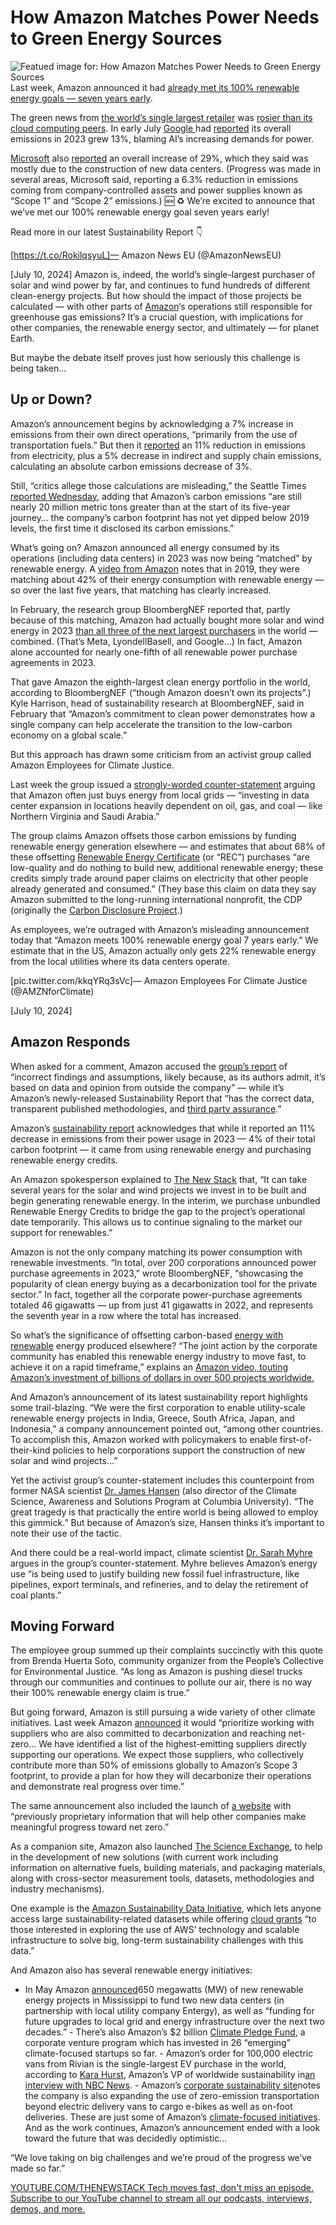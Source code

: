 # How Amazon Matches Power Needs to Green Energy Sources
![Featued image for: How Amazon Matches Power Needs to Green Energy Sources](https://cdn.thenewstack.io/media/2024/07/baffdf78-appolinary-kalashnikova-wyghtlym344-unsplash-1024x683.jpg)
Last week, Amazon announced it had [already met its 100% renewable energy goals — seven years early](https://www.aboutamazon.com/news/sustainability/amazon-renewable-energy-goal).

The green news from [the world’s single largest retailer](https://www.investopedia.com/articles/active-trading/111115/why-all-worlds-top-10-companies-are-american.asp) was [rosier than its cloud computing peers](https://thenewstack.io/how-much-energy-is-really-being-consumed-by-data-centers/). In early July [Google ](https://www.amd.com/en/products/processors/server/epyc/google-cloud.html?utm_content=inline+mention)had [reported](https://www.gstatic.com/gumdrop/sustainability/google-2024-environmental-report.pdf) its overall emissions in 2023 grew 13%, blaming AI’s increasing demands for power.

[Microsoft](https://news.microsoft.com/?utm_content=inline+mention) also [reported](https://query.prod.cms.rt.microsoft.com/cms/api/am/binary/RW1lMjE) an overall increase of 29%, which they said was mostly due to the construction of new data centers. (Progress was made in several areas, Microsoft said, reporting a 6.3% reduction in emissions coming from company-controlled assets and power supplies known as “Scope 1” and “Scope 2” emissions.)
🆕 ♻️ We’re excited to announce that we’ve met our 100% renewable energy goal seven years early!

Read more in our latest Sustainability Report 👇

[https://t.co/RokilqsyuL]— Amazon News EU (@AmazonNewsEU)

[July 10, 2024]
Amazon is, indeed, the world’s single-largest purchaser of solar and wind power by far, and continues to fund hundreds of different clean-energy projects. But how should the impact of those projects be calculated — with other parts of [Amazon](https://aws.amazon.com/?utm_content=inline+mention)‘s operations still responsible for greenhouse gas emissions? It’s a crucial question, with implications for other companies, the renewable energy sector, and ultimately — for planet Earth.

But maybe the debate itself proves just how seriously this challenge is being taken…

## Up or Down?
Amazon’s announcement begins by acknowledging a 7% increase in emissions from their own direct operations, “primarily from the use of transportation fuels.” But then it [reported](https://www.aboutamazon.com/news/sustainability/amazon-sustainability-report-2023) an 11% reduction in emissions from electricity, plus a 5% decrease in indirect and supply chain emissions, calculating an absolute carbon emissions decrease of 3%.

Still, “critics allege those calculations are misleading,” the Seattle Times [reported Wednesday](https://www.seattletimes.com/business/amazon/5-years-into-amazons-climate-pledge-workers-challenge-its-progress/), adding that Amazon’s carbon emissions “are still nearly 20 million metric tons greater than at the start of its five-year journey… the company’s carbon footprint has not yet dipped below 2019 levels, the first time it disclosed its carbon emissions.”

What’s going on? Amazon announced all energy consumed by its operations (including data centers) in 2023 was now being “matched” by renewable energy. A [video from Amazon](https://youtu.be/zVGc5scDTEw) notes that in 2019, they were matching about 42% of their energy consumption with renewable energy — so over the last five years, that matching has clearly increased.

In February, the research group BloombergNEF reported that, partly because of this matching, Amazon had actually bought more solar and wind energy in 2023 [than all three of the next largest purchasers](https://about.bnef.com/blog/amazon-is-top-green-energy-buyer-in-a-market-dominated-by-us/) in the world — combined. (That’s Meta, LyondellBasell, and Google…) In fact, Amazon alone accounted for nearly one-fifth of all renewable power purchase agreements in 2023.

That gave Amazon the eighth-largest clean energy portfolio in the world, according to BloombergNEF (“though Amazon doesn’t own its projects”.) Kyle Harrison, head of sustainability research at BloombergNEF, said in February that “Amazon’s commitment to clean power demonstrates how a single company can help accelerate the transition to the low-carbon economy on a global scale.”

But this approach has drawn some criticism from an activist group called Amazon Employees for Climate Justice.

Last week the group issued a [strongly-worded counter-statement](https://docs.google.com/document/d/1pYBemmkJ0a_ClSj0G4RFjHomYgln26XTXQG-7AhOnoA/edit) arguing that Amazon often just buys energy from local grids — “investing in data center expansion in locations heavily dependent on oil, gas, and coal — like Northern Virginia and Saudi Arabia.”

The group claims Amazon offsets those carbon emissions by funding renewable energy generation elsewhere — and estimates that about 68% of these offsetting [Renewable Energy Certificate](https://www.epa.gov/green-power-markets/renewable-energy-certificates-recs) (or “REC”) purchases “are low-quality and do nothing to build new, additional renewable energy; these credits simply trade around paper claims on electricity that other people already generated and consumed.” (They base this claim on data they say Amazon submitted to the long-running international nonprofit, the CDP (originally the [Carbon Disclosure Project](https://en.wikipedia.org/wiki/Carbon_Disclosure_Project).)

As employees, we’re outraged with Amazon’s misleading announcement today that “Amazon meets 100% renewable energy goal 7 years early.” We estimate that in the US, Amazon actually only gets 22% renewable energy from the local utilities where its data centers operate.

[pic.twitter.com/kkqYRq3sVc]— Amazon Employees For Climate Justice (@AMZNforClimate)

[July 10, 2024]
## Amazon Responds
When asked for a comment, Amazon accused the [group’s report](https://www.amazonclimatejustice.org/our-research) of “incorrect findings and assumptions, likely because, as its authors admit, it’s based on data and opinion from outside the company” — while it’s Amazon’s newly-released Sustainability Report that “has the correct data, transparent published methodologies, and [third party assurance](https://sustainability.aboutamazon.com/reporting).”

Amazon’s [sustainability report](https://sustainability.aboutamazon.com/2023-sustainability-report.pdf) acknowledges that while it reported an 11% decrease in emissions from their power usage in 2023 — 4% of their total carbon footprint — it came from using renewable energy and purchasing renewable energy credits.

An Amazon spokesperson explained to [The New Stack](https://thenewstack.io/9-years-of-managing-the-new-stack/) that, “It can take several years for the solar and wind projects we invest in to be built and begin generating renewable energy. In the interim, we purchase unbundled Renewable Energy Credits to bridge the gap to the project’s operational date temporarily. This allows us to continue signaling to the market our support for renewables.”

Amazon is not the only company matching its power consumption with renewable investments. “In total, over 200 corporations announced power purchase agreements in 2023,” wrote BloombergNEF, “showcasing the popularity of clean energy buying as a decarbonization tool for the private sector.” In fact, together all the corporate power-purchase agreements totaled 46 gigawatts — up from just 41 gigawatts in 2022, and represents the seventh year in a row where the total has increased.

So what’s the significance of offsetting carbon-based [energy with renewable](https://thenewstack.io/one-technology-that-makes-renewable-energy-more-efficient/) energy produced elsewhere? “The joint action by the corporate community has enabled this renewable energy industry to move fast, to achieve it on a rapid timeframe,” explains an [Amazon video, touting Amazon’s investment of billions of dollars in over 500 projects worldwide. ](https://youtu.be/zVGc5scDTEw)

And Amazon’s announcement of its latest sustainability report highlights some trail-blazing. “We were the first corporation to enable utility-scale renewable energy projects in India, Greece, South Africa, Japan, and Indonesia,” a company announcement pointed out, “among other countries. To accomplish this, Amazon worked with policymakers to enable first-of-their-kind policies to help corporations support the construction of new solar and wind projects…”

Yet the activist group’s counter-statement includes this counterpoint from former NASA scientist [Dr. James Hansen](https://en.wikipedia.org/wiki/James_Hansen) (also director of the Climate Science, Awareness and Solutions Program at Columbia University). “The great tragedy is that practically the entire world is being allowed to employ this gimmick.” But because of Amazon’s size, Hansen thinks it’s important to note their use of the tactic.

And there could be a real-world impact, climate scientist [Dr. Sarah Myhre](https://en.wikipedia.org/wiki/Sarah_Myhre) argues in the group’s counter-statement. Myhre believes Amazon’s energy use “is being used to justify building new fossil fuel infrastructure, like pipelines, export terminals, and refineries, and to delay the retirement of coal plants.”

## Moving Forward
The employee group summed up their complaints succinctly with this quote from Brenda Huerta Soto, community organizer from the People’s Collective for Environmental Justice. “As long as Amazon is pushing diesel trucks through our communities and continues to pollute our air, there is no way their 100% renewable energy claim is true.”

But going forward, Amazon is still pursuing a wide variety of other climate initiatives. Last week Amazon [announced](https://www.aboutamazon.com/news/sustainability/amazon-free-sustainability-resources) it would “prioritize working with suppliers who are also committed to decarbonization and reaching net-zero… We have identified a list of the highest-emitting suppliers directly supporting our operations. We expect those suppliers, who collectively contribute more than 50% of emissions globally to Amazon’s Scope 3 footprint, to provide a plan for how they will decarbonize their operations and demonstrate real progress over time.”

The same announcement also included the launch of [a website](https://exchange.aboutamazon.com/) with “previously proprietary information that will help other companies make meaningful progress toward net zero.”

As a companion site, Amazon also launched [The Science Exchange](https://exchange.aboutamazon.com/science-exchange), to help in the development of new solutions (with current work including information on alternative fuels, building materials, and packaging materials, along with cross-sector measurement tools, datasets, methodologies and industry mechanisms).

One example is the [Amazon Sustainability Data Initiative](https://registry.opendata.aws/collab/asdi/), which lets anyone access large sustainability-related datasets while offering [cloud grants](https://amazonsdi.com/credit) “to those interested in exploring the use of AWS’ technology and scalable infrastructure to solve big, long-term sustainability challenges with this data.”

And Amazon also has several renewable energy initiatives:

- In May Amazon
[announced](https://www.aboutamazon.com/news/aws/aws-training-programs-sustainability-projects-mississippi)650 megawatts (MW) of new renewable energy projects in Mississippi to fund two new data centers (in partnership with local utility company Entergy), as well as “funding for future upgrades to local grid and energy infrastructure over the next two decades.” - There’s also Amazon’s $2 billion
[Climate Pledge Fund](https://fund.theclimatepledge.com/), a corporate venture program which has invested in 26 “emerging” climate-focused startups so far. - Amazon’s order for 100,000 electric vans from Rivian is the single-largest EV purchase in the world, according to
[Kara Hurst](https://www.linkedin.com/in/karahhurst/), Amazon’s VP of worldwide sustainability in[an interview with NBC News](https://www.nbcnews.com/now/video/amazon-s-chief-officer-speaks-on-reaching-sustainable-energy-milestone-214614085509). - Amazon’s
[corporate sustainability site](https://sustainability.aboutamazon.com/climate-solutions)notes the company is also expanding the use of zero-emission transportation beyond electric delivery vans to cargo e-bikes as well as on-foot deliveries.
These are just some of Amazon’s [climate-focused initiatives](https://www.aboutamazon.eu/news/sustainability/harnessing-the-power-of-plants-to-decarbonise-our-data-centres). And as the work continues, Amazon’s announcement ended with a look toward the future that was decidedly optimistic…

“We love taking on big challenges and we’re proud of the progress we’ve made so far.”

[
YOUTUBE.COM/THENEWSTACK
Tech moves fast, don't miss an episode. Subscribe to our YouTube
channel to stream all our podcasts, interviews, demos, and more.
](https://youtube.com/thenewstack?sub_confirmation=1)